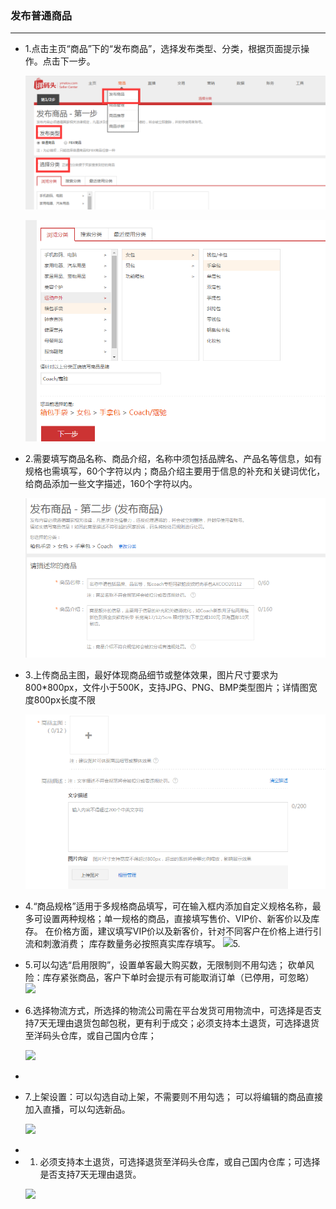 ### 发布普通商品

---

* 1.点击主页“商品”下的“发布商品”，选择发布类型、分类，根据页面提示操作。点击下一步。

  ![](/product-management/images/fbptsp_1.png)

  ![](/product-management/images/fbptsp_2.png)

* 2.需要填写商品名称、商品介绍，名称中须包括品牌名、产品名等信息，如有规格也需填写，60个字符以内；商品介绍主要用于信息的补充和关键词优化，给商品添加一些文字描述，160个字符以内。

  ![](/product-management/images/fbptsp_3.png)

* 3.上传商品主图，最好体现商品细节或整体效果，图片尺寸要求为800\*800px，文件小于500K，支持JPG、PNG、BMP类型图片；详情图宽度800px长度不限

  ![](/product-management/images/fbptsp_4.png)

* 4.“商品规格”适用于多规格商品填写，可在输入框内添加自定义规格名称，最多可设置两种规格；单一规格的商品，直接填写售价、VIP价、新客价以及库存。 在价格方面，建议填写VIP价以及新客价，针对不同客户在价格上进行引流和刺激消费； 库存数量务必按照真实库存填写。
  ![](http://sellerhub.ymatou.com/helpview/img/fbptsp_5.png)5.

* 5.可以勾选“启用限购”，设置单客最大购买数，无限制则不用勾选； 砍单风险：库存紧张商品，客户下单时会提示有可能取消订单（已停用，可忽略）
  ![](http://sellerhub.ymatou.com/helpview/img/fbptsp_6.png)

* 6.选择物流方式，所选择的物流公司需在平台发货可用物流中，可选择是否支持7天无理由退货包邮包税，更有利于成交；必须支持本土退货，可选择退货至洋码头仓库，或自己国内仓库；

  ![](http://sellerhub.ymatou.com/helpview/img/fbptsp_7.png)

* 
* 7.上架设置：可以勾选自动上架，不需要则不用勾选； 可以将编辑的商品直接加入直播，可以勾选新品。

  ![](http://sellerhub.ymatou.com/helpview/img/fbptsp_8.png)

* 
* 1. 必须支持本土退货，可选择退货至洋码头仓库，或自己国内仓库；可选择是否支持7天无理由退货。

  ![](http://sellerhub.ymatou.com/helpview/img/fbptsp_9.png)



